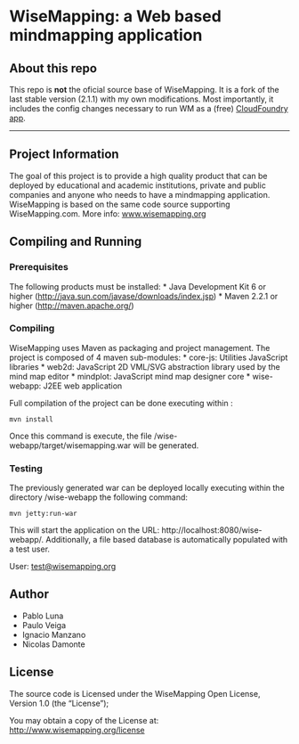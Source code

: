 # WiseMapping: a Web based mindmapping application

## About this repo

This repo is **not** the oficial source base of WiseMapping. It is a fork of the last stable version (2.1.1) with my own modifications. Most importantly, it includes the config changes necessary to run WM as a (free) [CloudFoundry app](http://www.cloudfoundry.com).

------------

## Project Information

The goal of this project is to provide a high quality product that can be deployed by educational and academic institutions, private and public companies and anyone who needs to have a mindmapping application. WiseMapping is based on the same code source supporting WiseMapping.com. More info: www.wisemapping.org

## Compiling and Running

### Prerequisites

The following products must be installed:
    * Java Development Kit 6 or higher (http://java.sun.com/javase/downloads/index.jsp)
    * Maven 2.2.1 or higher (http://maven.apache.org/)

### Compiling

WiseMapping uses Maven as packaging and project management. The project is composed of 4 maven sub-modules:
    * core-js: Utilities JavaScript libraries
    * web2d: JavaScript 2D VML/SVG abstraction library used by the mind map editor
    * mindplot: JavaScript mind map designer core
    * wise-webapp: J2EE web application 

Full compilation of the project can be done executing within <project-dir>:

`mvn install`

Once this command is execute, the file <project-dir>/wise-webapp/target/wisemapping.war will be generated.

### Testing

The previously generated war can be deployed locally executing within the directory <project-dir>/wise-webapp the following command:

`mvn jetty:run-war`

This will start the application on the URL: http://localhost:8080/wise-webapp/. Additionally, a file based database is automatically populated with a test user.

User: test@wisemapping.org

## Author

   * Pablo Luna
   * Paulo Veiga
   * Ignacio Manzano
   * Nicolas Damonte

## License

The source code is Licensed under the WiseMapping Open License, Version 1.0 (the “License”);

You may obtain a copy of the License at: http://www.wisemapping.org/license

